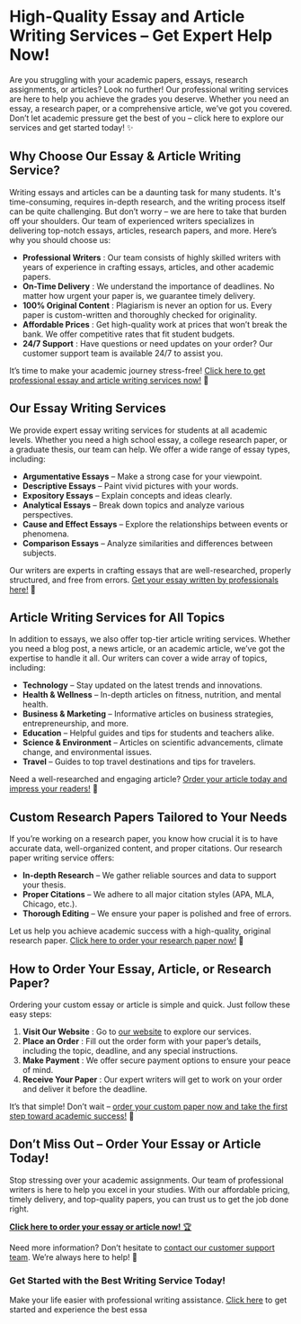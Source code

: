# High-Quality Essay and Article Writing Services – Get Expert Help Now!

Are you struggling with your academic papers, essays, research assignments, or articles? Look no further! Our professional writing services are here to help you achieve the grades you deserve. Whether you need an essay, a research paper, or a comprehensive article, we’ve got you covered. Don’t let academic pressure get the best of you – click here to explore our services and get started today! ✨

## Why Choose Our Essay & Article Writing Service?

Writing essays and articles can be a daunting task for many students. It's time-consuming, requires in-depth research, and the writing process itself can be quite challenging. But don’t worry – we are here to take that burden off your shoulders. Our team of experienced writers specializes in delivering top-notch essays, articles, research papers, and more. Here’s why you should choose us:

- **Professional Writers** : Our team consists of highly skilled writers with years of experience in crafting essays, articles, and other academic papers.
- **On-Time Delivery** : We understand the importance of deadlines. No matter how urgent your paper is, we guarantee timely delivery.
- **100% Original Content** : Plagiarism is never an option for us. Every paper is custom-written and thoroughly checked for originality.
- **Affordable Prices** : Get high-quality work at prices that won’t break the bank. We offer competitive rates that fit student budgets.
- **24/7 Support** : Have questions or need updates on your order? Our customer support team is available 24/7 to assist you.

It’s time to make your academic journey stress-free! [Click here to get professional essay and article writing services now!](https://tinyurl.com/topessay?keyword=essay+articles) 🚀

## Our Essay Writing Services

We provide expert essay writing services for students at all academic levels. Whether you need a high school essay, a college research paper, or a graduate thesis, our team can help. We offer a wide range of essay types, including:

- **Argumentative Essays** – Make a strong case for your viewpoint.
- **Descriptive Essays** – Paint vivid pictures with your words.
- **Expository Essays** – Explain concepts and ideas clearly.
- **Analytical Essays** – Break down topics and analyze various perspectives.
- **Cause and Effect Essays** – Explore the relationships between events or phenomena.
- **Comparison Essays** – Analyze similarities and differences between subjects.

Our writers are experts in crafting essays that are well-researched, properly structured, and free from errors. [Get your essay written by professionals here!](https://tinyurl.com/topessay?keyword=essay+articles) 💼

## Article Writing Services for All Topics

In addition to essays, we also offer top-tier article writing services. Whether you need a blog post, a news article, or an academic article, we’ve got the expertise to handle it all. Our writers can cover a wide array of topics, including:

- **Technology** – Stay updated on the latest trends and innovations.
- **Health & Wellness** – In-depth articles on fitness, nutrition, and mental health.
- **Business & Marketing** – Informative articles on business strategies, entrepreneurship, and more.
- **Education** – Helpful guides and tips for students and teachers alike.
- **Science & Environment** – Articles on scientific advancements, climate change, and environmental issues.
- **Travel** – Guides to top travel destinations and tips for travelers.

Need a well-researched and engaging article? [Order your article today and impress your readers!](https://tinyurl.com/topessay?keyword=essay+articles) 🌟

## Custom Research Papers Tailored to Your Needs

If you’re working on a research paper, you know how crucial it is to have accurate data, well-organized content, and proper citations. Our research paper writing service offers:

- **In-depth Research** – We gather reliable sources and data to support your thesis.
- **Proper Citations** – We adhere to all major citation styles (APA, MLA, Chicago, etc.).
- **Thorough Editing** – We ensure your paper is polished and free of errors.

Let us help you achieve academic success with a high-quality, original research paper. [Click here to order your research paper now!](https://tinyurl.com/topessay?keyword=essay+articles) 📝

## How to Order Your Essay, Article, or Research Paper?

Ordering your custom essay or article is simple and quick. Just follow these easy steps:

1. **Visit Our Website** : Go to [our website](https://tinyurl.com/topessay?keyword=essay+articles) to explore our services.
2. **Place an Order** : Fill out the order form with your paper’s details, including the topic, deadline, and any special instructions.
3. **Make Payment** : We offer secure payment options to ensure your peace of mind.
4. **Receive Your Paper** : Our expert writers will get to work on your order and deliver it before the deadline.

It’s that simple! Don’t wait – [order your custom paper now and take the first step toward academic success!](https://tinyurl.com/topessay?keyword=essay+articles) 🎯

## Don’t Miss Out – Order Your Essay or Article Today!

Stop stressing over your academic assignments. Our team of professional writers is here to help you excel in your studies. With our affordable pricing, timely delivery, and top-quality papers, you can trust us to get the job done right.

[**Click here to order your essay or article now!** 🏆](https://tinyurl.com/topessay?keyword=essay+articles)

Need more information? Don’t hesitate to [contact our customer support team](https://tinyurl.com/topessay?keyword=essay+articles). We’re always here to help! 💬

### Get Started with the Best Writing Service Today!

Make your life easier with professional writing assistance. [Click here](https://tinyurl.com/topessay?keyword=essay+articles) to get started and experience the best essa
